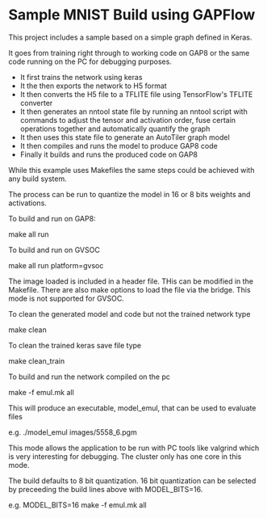 # Sample MNIST Build using GAPFlow

This project includes a sample based on a simple graph defined in Keras.

It goes from training right through to working code on GAP8 or the same code running on the PC for
debugging purposes.

* It first trains the network using keras
* It the then exports the network to H5 format
* It then converts the H5 file to a TFLITE file using TensorFlow's TFLITE converter
* It then generates an nntool state file by running an nntool script with commands to adjust the tensor and activation order, fuse certain operations together and automatically quantify the graph
* It then uses this state file to generate an AutoTiler graph model
* It then compiles and runs the model to produce GAP8 code
* Finally it builds and runs the produced code on GAP8

While this example uses Makefiles the same steps could be achieved with any build system.

The process can be run to quantize the model in 16 or 8 bits weights and activations.

To build and run on GAP8:

make all run

To build and run on GVSOC

make all run platform=gvsoc

The image loaded is included in a header file. THis can be modified in the Makefile. There are also make options
to load the file via the bridge. This mode is not supported for GVSOC.

To clean the generated model and code but not the trained network type

make clean

To clean the trained keras save file type

make clean_train

To build and run the network compiled on the pc

make -f emul.mk all

This will produce an executable, model_emul, that can be used to evaluate files

e.g. ./model_emul images/5558_6.pgm 

This mode allows the application to be run with PC tools like valgrind which is very interesting for debugging.
The cluster only has one core in this mode.

The build defaults to 8 bit quantization. 16 bit quantization can be selected by preceeding the build lines above with MODEL_BITS=16.

e.g. MODEL_BITS=16 make -f emul.mk all
